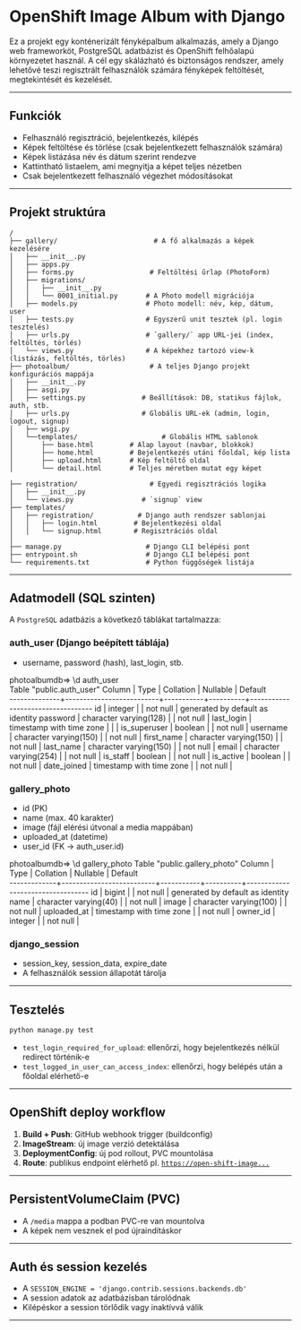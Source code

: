 # OpenShift Image Album with Django

Ez a projekt egy konténerizált fényképalbum alkalmazás, amely a Django web frameworköt, PostgreSQL adatbázist és OpenShift felhőalapú környezetet használ. A cél egy skálázható és biztonságos rendszer, amely lehetővé teszi regisztrált felhasználók számára fényképek feltöltését, megtekintését és kezelését.

---

## Funkciók

- Felhasználó regisztráció, bejelentkezés, kilépés
- Képek feltöltése és törlése (csak bejelentkezett felhasználók számára)
- Képek listázása név és dátum szerint rendezve
- Kattintható listaelem, ami megnyitja a képet teljes nézetben
- Csak bejelentkezett felhasználó végezhet módosításokat

---

## Projekt struktúra

```
/
├── gallery/                        # A fő alkalmazás a képek kezelésére
│   ├── __init__.py
│   ├── apps.py
│   ├── forms.py                   # Feltöltési űrlap (PhotoForm)
│   ├── migrations/
│   │   ├── __init__.py
│   │   └── 0001_initial.py       # A Photo modell migrációja
│   ├── models.py                 # Photo modell: név, kép, dátum, user
│   ├── tests.py                  # Egyszerű unit tesztek (pl. login tesztelés)
│   ├── urls.py                   # `gallery/` app URL-jei (index, feltöltés, törlés)
│   └── views.py                  # A képekhez tartozó view-k (listázás, feltöltés, törlés)
├── photoalbum/                    # A teljes Django projekt konfigurációs mappája
│   ├── __init__.py
│   ├── asgi.py
│   ├── settings.py              # Beállítások: DB, statikus fájlok, auth, stb.
│   ├── urls.py                  # Globális URL-ek (admin, login, logout, signup)
│   ├── wsgi.py
│   └──templates/                     # Globális HTML sablonok
│       ├── base.html         # Alap layout (navbar, blokkok)
│       ├── home.html         # Bejelentkezés utáni főoldal, kép lista
│       ├── upload.html       # Kép feltöltő oldal
│       └── detail.html       # Teljes méretben mutat egy képet

├── registration/                  # Egyedi regisztrációs logika
│   ├── __init__.py
│   └── views.py                 # `signup` view 
├── templates/                     
│   ├── registration/           # Django auth rendszer sablonjai
│   │   ├── login.html         # Bejelentkezési oldal
│   │   └── signup.html        # Regisztrációs oldal
│
├── manage.py                     # Django CLI belépési pont
├── entrypoint.sh                 # Django CLI belépési pont
└── requirements.txt              # Python függőségek listája

```

---

## Adatmodell (SQL szinten)

A `PostgreSQL` adatbázis a következő táblákat tartalmazza:

### auth_user (Django beépített táblája)
- username, password (hash), last_login, stb.

photoalbumdb=> \d auth_user    
                                     Table "public.auth_user"
    Column    |           Type           | Collation | Nullable |             Default              
--------------+--------------------------+-----------+----------+----------------------------------
 id           | integer                  |           | not null | generated by default as identity
 password     | character varying(128)   |           | not null | 
 last_login   | timestamp with time zone |           |          | 
 is_superuser | boolean                  |           | not null | 
 username     | character varying(150)   |           | not null | 
 first_name   | character varying(150)   |           | not null | 
 last_name    | character varying(150)   |           | not null | 
 email        | character varying(254)   |           | not null | 
 is_staff     | boolean                  |           | not null | 
 is_active    | boolean                  |           | not null | 
 date_joined  | timestamp with time zone |           | not null | 

### gallery_photo
- id (PK)
- name (max. 40 karakter)
- image (fájl elérési útvonal a media mappában)
- uploaded_at (datetime)
- user_id (FK → auth_user.id)

photoalbumdb=> \d gallery_photo
                                   Table "public.gallery_photo"
   Column    |           Type           | Collation | Nullable |             Default              
-------------+--------------------------+-----------+----------+----------------------------------
 id          | bigint                   |           | not null | generated by default as identity
 name        | character varying(40)    |           | not null | 
 image       | character varying(100)   |           | not null | 
 uploaded_at | timestamp with time zone |           | not null | 
 owner_id    | integer                  |           | not null | 


### django_session
- session_key, session_data, expire_date
- A felhasználók session állapotát tárolja

---

## Tesztelés

```bash
python manage.py test
```

- `test_login_required_for_upload`: ellenőrzi, hogy bejelentkezés nélkül redirect történik-e
- `test_logged_in_user_can_access_index`: ellenőrzi, hogy belépés után a főoldal elérhető-e

---

## OpenShift deploy workflow

1. **Build + Push**: GitHub webhook trigger (buildconfig)
2. **ImageStream**: új image verzió detektálása
3. **DeploymentConfig**: új pod rollout, PVC mountolása
4. **Route**: publikus endpoint elérhető pl. [`https://open-shift-image...`](https://open-shift-image-album-with-django-git-somodibme-dev.apps.rm1.0a51.p1.openshiftapps.com/login/)

---

##  PersistentVolumeClaim (PVC)

- A `/media` mappa a podban PVC-re van mountolva
- A képek nem vesznek el pod újraindításkor

---

## Auth és session kezelés

- A `SESSION_ENGINE = 'django.contrib.sessions.backends.db'`
- A session adatok az adatbázisban tárolódnak
- Kilépéskor a session törlődik vagy inaktívvá válik

---

